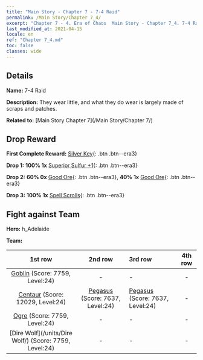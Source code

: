 ```yaml
---
title: "Main Story - Chapter 7 - 7-4 Raid"
permalink: /Main Story/Chapter 7_4/
excerpt: "Chapter 7 - 4. Era of Chaos  Main Story - Chapter 7_4. 7-4 Raid"
last_modified_at: 2021-04-15
locale: en
ref: "Chapter 7_4.md"
toc: false
classes: wide
---
```


## Details

 **Name:** 7-4 Raid

 **Description:** They wear little, and what they do wear is largely made of scraps and patches.

 **Related to:** [Main Story Chapter 7](/Main Story/Chapter 7/)

## Drop Reward

 **First Complete Reward:** [Silver Key](/Items/con_693/){: .btn .btn--era3}

 **Drop 1:** **100% 1x** [Superior Sulfur +1](/Items/mat_22/){: .btn .btn--era3}

 **Drop 2:** **60% 0x** [Good Ore](/Items/mat_12/){: .btn .btn--era3}, **40% 1x** [Good Ore](/Items/mat_12/){: .btn .btn--era3}

 **Drop 3:** **100% 1x** [Spell Scrolls](/Items/con_694/){: .btn .btn--era3}


## Fight against Team
 **Hero:** h_Adelaide

 **Team:**


  | 1st row | 2nd row | 3rd row | 4th row |
  |:----:|:----:|:----|:----:|
  | [Goblin](/units/Goblin/) (Score: 7759, Level:24)  | - | - | - |
  | [Centaur](/units/Centaur/) (Score: 12029, Level:24)  | [Pegasus](/units/Pegasus/) (Score: 7637, Level:24)  | [Pegasus](/units/Pegasus/) (Score: 7637, Level:24)  | - |
  | [Ogre](/units/Ogre/) (Score: 7759, Level:24)  | - | - | - |
  | [Dire Wolf](/units/Dire Wolf/) (Score: 7759, Level:24)  | - | - | - |


